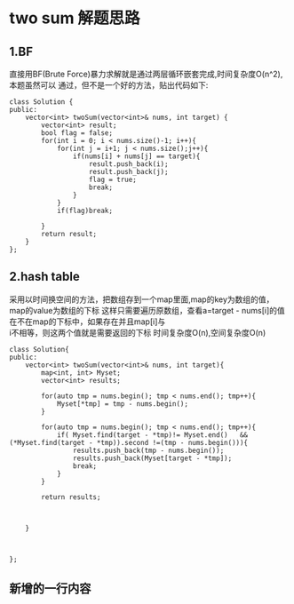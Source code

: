 #  two sum 解题思路
## 1.BF
直接用BF(Brute Force)暴力求解就是通过两层循环嵌套完成,时间复杂度O(n^2),本题虽然可以
通过，但不是一个好的方法，贴出代码如下:
```
class Solution {
public:
    vector<int> twoSum(vector<int>& nums, int target) {
        vector<int> result;
        bool flag = false;
        for(int i = 0; i < nums.size()-1; i++){
            for(int j = i+1; j < nums.size();j++){
                if(nums[i] + nums[j] == target){
                    result.push_back(i);
                    result.push_back(j);
                    flag = true;
                    break;
                }
            }
            if(flag)break;
            
        }
        return result;
    }
};
```
## 2.hash table
采用以时间换空间的方法，把数组存到一个map里面,map的key为数组的值，map的value为数组的下标
这样只需要遍历原数组，查看a=target - nums[i]的值在不在map的下标中，如果存在并且map[i]与  
i不相等，则这两个值就是需要返回的下标
时间复杂度O(n),空间复杂度O(n)
```
class Solution{
public:
    vector<int> twoSum(vector<int>& nums, int target){
        map<int, int> Myset;
        vector<int> results;
        
        for(auto tmp = nums.begin(); tmp < nums.end(); tmp++){
            Myset[*tmp] = tmp - nums.begin();
        }
        
        for(auto tmp = nums.begin(); tmp < nums.end(); tmp++){
            if( Myset.find(target - *tmp)!= Myset.end()   && (*Myset.find(target - *tmp)).second !=(tmp - nums.begin())){
                results.push_back(tmp - nums.begin());
                results.push_back(Myset[target - *tmp]);
                break;
            }
        }
        
        return results;
        
        
        
    }
    
    
    
};
```
## 新增的一行内容


